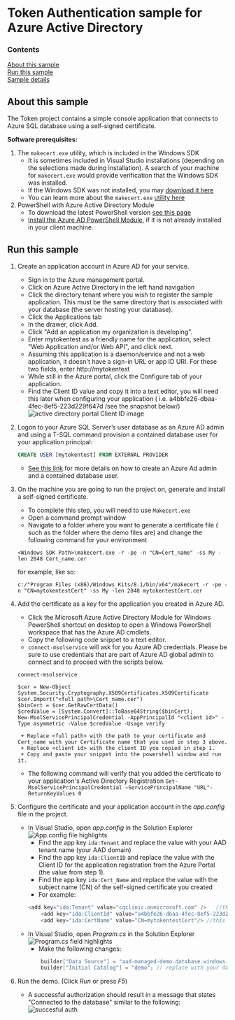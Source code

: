 # Token Authentication sample for Azure Active Directory

### Contents

[About this sample](#about-this-sample)<br/>
[Run this sample](#run-this-sample)<br/>
[Sample details](#sample-details)<br/>

## About this sample

The Token project contains a simple console application that connects to Azure SQL database using a self-signed certificate.

**Software prerequisites:**

1. The `makecert.exe` utility, which is included in the Windows SDK
	+ It is sometimes included in Visual Studio installations (depending on the selections made during installation). A search of your machine for `makecert.exe` would provide verification that the Windows SDK was installed.
	+ If the Windows SDK was not installed, you may [download it here](http://msdn.microsoft.com/en-US/windows/desktop/aa904949)
	+ You can learn more about the `makecert.exe` [utility here](https://msdn.microsoft.com/library/windows/desktop/aa386968.aspx)
2. PowerShell with Azure Active Directory Module
	+ To download the latest PowerShell version [see this page](https://azure.microsoft.com/en-us/documentation/articles/powershell-install-configure/#Install)
	+ [Install the Azure AD PowerShell Module](https://msdn.microsoft.com/en-us/library/azure/jj151815.aspx), if it is not already installed in your client machine.

<a name=run-this-sample></a>
## Run this sample

1.	Create an application account in Azure AD for your service.
	- Sign in to the Azure management portal.
	- Click on Azure Active Directory in the left hand navigation
	- Click the directory tenant where you wish to register the sample application. This must be the same directory that is associated with your database (the server hosting your database).
	- Click the Applications tab
	- In the drawer, click Add.
	- Click "Add an application my organization is developing".
	- Enter mytokentest as a friendly name for the application, select "Web Application and/or Web API", and click next.
	- Assuming this application is a daemon/service and not a web application, it doesn't have a sign-in URL or app ID URI. For these two fields, enter http://mytokentest
	- While still in the Azure portal, click the Configure tab of your application.
	- Find the Client ID value and copy it into a text editor, you will need this later when configuring your application ( i.e.  a4bbfe26-dbaa-4fec-8ef5-223d229f647d  /see the snapshot below/)
![active directory portal Client ID image](/samples/features/security/azure-active-directory-auth/img/azure-active-directory-application-portal.png)

2. Logon to your Azure SQL Server’s user database as an Azure AD admin and using a T-SQL command provision a contained database user for your application principal:
	```sql
	CREATE USER [mytokentest] FROM EXTERNAL PROVIDER
	```
	- [See this link](https://azure.microsoft.com/en-us/documentation/articles/sql-database-aad-authentication/) for more details on how to create an Azure Ad admin and a contained database user.

3. On the machine you are going to run the project on, generate and install a self-signed certificate.
	- To complete this step, you will need to use `Makecert.exe`
	- Open a command prompt window
	- Navigate to a folder where you want to generate a certificate file ( such as the folder where the demo files are) and change the following command for your environment
	```
	<Windows SDK Path>\makecert.exe -r -pe -n "CN=Cert_name" -ss My -len 2048 Cert_name.cer
	```
	for example, like so:
	```
	c:/"Program Files (x86)/Windows Kits/8.1/bin/x64"/makecert -r -pe -n "CN=mytokentestCert" -ss My -len 2048 mytokentestCert.cer
	```
4. Add the certificate as a key for the application you created in Azure AD.
	- Click the Microsoft Azure Active Directory Module for Windows PowerShell shortcut on desktop to open a Windows PowerShell workspace that has the Azure AD cmdlets.
	- Copy the following code snippet to a text editor.
	- `connect-msolservice` will ask for you Azure AD credentials. Please be sure to use credentials that are part of Azure AD global admin to connect and to proceed with the scripts below.
	```
	connect-msolservice
	
	$cer = New-Object System.Security.Cryptography.X509Certificates.X509Certificate
	$cer.Import("<full path>\Cert_name.cer")
	$binCert = $cer.GetRawCertData()
	$credValue = [System.Convert]::ToBase64String($binCert);
	New-MsolServicePrincipalCredential -AppPrincipalId "<client id>" -Type asymmetric -Value $credValue -Usage verify
	```
		+ Replace <full path> with the path to your certificate and Cert_name with your Certificate name that you used in step 3 above.
		+ Replace <client id> with the client ID you copied in step 1.
		+ Copy and paste your snippet into the powershell window and run it.
	- The following command will verify that you added the certificate to your application's Active Directory Registration
	``` Get-MsolServicePrincipalCredential –ServicePrincipalName "URL"-ReturnKeyValues 0 ```

5. Configure the certificate and your application account in the *app.config* file in the project.
	+ In Visual Studio, open *app.config* in the Solution Explorer
	![App.config file highlights](/samples/features/security/azure-active-directory-auth/img/app-config-key-value-example.png)
		- Find the app key `ida:Tenant` and replace the value with your AAD tenant name (your AAD domain)
		- Find the app key `ida:ClientID` and replace the value with the Client ID for the application registration from the Azure Portal (the value from step 1).
		- Find the app key `ida:Cert_Name` and replace the value with the subject name (CN) of the self-signed certificate you created
		- For example:
		```csharp
		<add key="ida:Tenant" value="cqclinic.onmicrosoft.com" />   //this is the AAD domain
	    	<add key="ida:ClientId" value="a4bbfe26-dbaa-4fec-8ef5-223d229f647d"/>  //this is the Client ID
    		<add key="ida:CertName" value="CN=mytokentestCert"/> //this is the Cert_name use by makecert.exe
		```
	+ In Visual Studio, open *Program.cs* in the Solution Explorer
	![Program.cs field highlights](/samples/features/security/azure-active-directory-auth/img/program-cs-builder-highlight.png)
		- Make the following changes:
		```csharp
		    builder["Data Source"] = "aad-managed-demo.database.windows.net"; // replace with your server name
		    builder["Initial Catalog"] = "demo"; // replace with your database name
		```
6. Run the demo. (Click *Run* or press *F5*)
	+ A successful authorization should result in a message that states "Connected to the database" similar to the following:
	![succesful auth](/samples/features/security/azure-active-directory-auth/img/token-press-any-key-to-stop.png)
